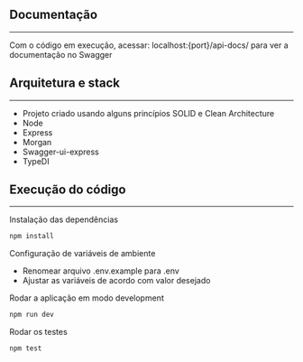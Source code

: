 ## Documentação

---

Com o código em execução, acessar: localhost:{port}/api-docs/ para ver a documentação no Swagger

## Arquitetura e stack

---

- Projeto criado usando alguns princípios SOLID e Clean Architecture
- Node
- Express
- Morgan
- Swagger-ui-express
- TypeDI

## Execução do código

---

Instalação das dependências

```bash
npm install
```

Configuração de variáveis de ambiente

- Renomear arquivo .env.example para .env
- Ajustar as variáveis de acordo com valor desejado

Rodar a aplicação em modo development

```bash
npm run dev
```

Rodar os testes

```bash
npm test
```
